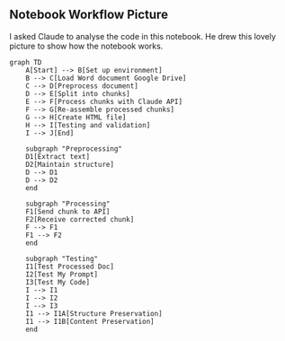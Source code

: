 ## Notebook Workflow Picture
I asked Claude to analyse the code in this notebook. He drew this lovely picture to show how the notebook works.

```mermaid
graph TD
    A[Start] --> B[Set up environment]
    B --> C[Load Word document Google Drive]
    C --> D[Preprocess document]
    D --> E[Split into chunks]
    E --> F[Process chunks with Claude API]
    F --> G[Re-assemble processed chunks]
    G --> H[Create HTML file]
    H --> I[Testing and validation]
    I --> J[End]

    subgraph "Preprocessing"
    D1[Extract text]
    D2[Maintain structure]
    D --> D1
    D --> D2
    end

    subgraph "Processing"
    F1[Send chunk to API]
    F2[Receive corrected chunk]
    F --> F1
    F1 --> F2
    end

    subgraph "Testing"
    I1[Test Processed Doc]
    I2[Test My Prompt]
    I3[Test My Code]
    I --> I1
    I --> I2
    I --> I3
    I1 --> I1A[Structure Preservation]
    I1 --> I1B[Content Preservation]
    end
```

